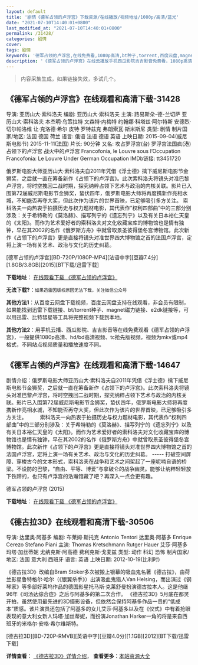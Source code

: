```yaml
---
layout: default
title: '剧情《德军占领的卢浮宫》下载资源/在线播放/视频地址/1080p/高清/蓝光'
date: "2021-07-10T14:40:01+0800"
last_modified_at: "2021-07-10T14:40:01+0800"
permalink: /31428/
categories: 剧情
cover:
tags: 剧情
keywords: '德军占领的卢浮宫,在线免费看,1080p高清,bt种子,torrent,百度云盘,magnet,磁力链,迅雷下载资源'
description: '《德军占领的卢浮宫》在线云播放手机西瓜影院吉吉影音免费看，1080p高清bd/hd未删减完整版和tc抢先枪版，mkv/mp4格式，附带bt/torrent种子、magnet/磁力链、百度云盘、网盘资源迅雷下载链接'
---
```


>内容采集生成，如果链接失效，多试几个。


## 《德军占领的卢浮宫》在线观看和高清下载-31428

导演: 亚历山大·索科洛夫 编剧: 亚历山大·索科洛夫 主演: 路易斯朵-德-兰切萨 亚历山大·索科洛夫 本杰明·乌策拉特 文森特·内梅特 约翰娜·科塔兹·阿尔特斯 安德烈·切尔帕洛维 让·克洛德·希尔 皮特·罗特兹克 弗朗索瓦·斯米斯尼 类型: 剧情 制片国家/地区: 法国 德国 荷兰 语言: 俄语 法语 德语 英语 上映日期: 2015-09-04(威尼斯电影节) 2015-11-11(法国) 片长: 90分钟 又名: 攻占罗浮宫(台) 罗浮宫法国疯(港) 占领下的卢浮宫 战火中的卢浮宫 Francofonia, le Louvre sous l’Occupation Francofonia: Le Louvre Under German Occupation IMDb链接: tt3451720

俄罗斯电影大师亚历山大·索科洛夫自2011年凭借《浮士德》擒下威尼斯电影节金狮奖，之后就一直在筹备新作《占领下的卢浮宫》。此次索科洛夫将镜头对准巴黎卢浮宫，将时空拽回二战时期，探究纳粹占领下艺术与政治的内核关联。影片已入围第72届威尼斯电影节金狮奖，蛰伏四年，俄罗斯电影大师将再度携新作亮相水城，不知能否再夺大奖，但此次作为该片的世界首映，已足够吸引多方关注。 索科洛夫一向热衷于拍摄历史与权力题材电影，其代表作“权利四部曲”中的三部分别涉及：关于希特勒的《莫洛赫》、描写列宁的《遗忘列宁》以及有关日本裕仁天皇的《太阳》。而作为艺术爱好者的索科洛夫对文化收藏宝库的博物馆也是情有独钟，早在其2002的名作《俄罗斯方舟》中就曾取景圣彼得堡冬宫博物馆。此次新作《占领下的卢浮宫》更是直接将镜头对准世界四大博物馆之首的法国卢浮宫，定将上演一场有关艺术、政治与文化的历史纠葛。


[德军占领的卢浮宫][BD-720P/1080P-MP4][法语中字][豆瓣7.4分][1.8GB/3.8GB][2015][BT下载/迅雷下载]

**下载地址**： [在线观看下载 《德军占领的卢浮宫》](https://www.btdx8.com/torrent/francofonia_2015.html) 


**无法下载?**：`如果迅雷因版权原因无法下载，关注微信公众号 `

**其他方法1**：从百度云网盘下载视频，百度云网盘支持在线观看，非会员有限制，如果能找到迅雷下载链接、bt/torrent种子、magnet磁力链接、e2dk链接等，可以用迅雷、比特彗星等工具将完整视频下载到本地。

**其他方法2**：用手机云播、西瓜影院、吉吉影音等在线免费观看《德军占领的卢浮宫》，一般提供1080p高清、hd/bd高清视频、tc抢先版视频，视频为mkv或mp4格式，不同站点视频质量和播放速度不同。


## 《德军占领的卢浮宫》在线观看和高清下载-14647

剧情介绍：俄罗斯电影大师亚历山大·索科洛夫自2011年凭借《浮士德》擒下威尼斯电影节金狮奖，之后就一直在筹备新作《占领下的卢浮宫》。此次索科洛夫将镜头对准巴黎卢浮宫，将时空拽回二战时期，探究纳粹占领下艺术与政治的内核关联。影片已入围第72届威尼斯电影节金狮奖，蛰伏四年，俄罗斯电影大师将再度携新作亮相水城，不知能否再夺大奖，但此次作为该片的世界首映，已足够吸引多方关注。  　　索科洛夫一向热衷于拍摄历史与权力题材电影，其代表作“权利四部曲”中的三部分别涉及：关于希特勒的《莫洛赫》、描写列宁的《遗忘列宁》以及有关日本裕仁天皇的《太阳》。而作为艺术爱好者的索科洛夫对文化收藏宝库的博物馆也是情有独钟，早在其2002的名作《俄罗斯方舟》中就曾取景圣彼得堡冬宫博物馆。此次新作《占领下的卢浮宫》更是直接将镜头对准世界四大博物馆之首的法国卢浮宫，定将上演一场有关艺术、政治与文化的历史纠葛。 ----- 打破空间屏障、穿梭古今的文本形式，索科洛夫在战争和艺术之间架起了一座呢喃自语的桥梁。不设防的巴黎，“自由、平等、博爱”与拿破仑的战争幽灵。能够让纳粹轻轻放下铁蹄的，也只有卢浮宫的浩瀚馆藏了吧？再深入一点会更有趣。


德军占领的卢浮宫 (2015)

**下载地址**： [在线观看下载 《德军占领的卢浮宫》](https://www.btbtdy.me/btdy/dy5115.html) 


## 《德古拉3D》在线观看和高清下载-30506

导演: 达里奥·阿基多 编剧: 布莱姆·斯托克 Antonio Tentori 达里奥·阿基多 Enrique Cerezo Stefano Piani 主演: Thomas Kretschmann Rutger Hauer 艾莎·阿基多 玛塔·加丝蒂妮 尤纳克斯·阿高德 费利克斯·戈麦兹 类型: 动作 科幻 恐怖 制片国家/地区: 法国 意大利 西班牙 语言: 英语 上映日期: 2012-10-19(比利时)

《德古拉3D》改编自Bram Stoker多次被搬上银幕的吸血鬼名著《德古拉》，由荷兰影星鲁特格尔·哈尔（《银翼杀手》）出演吸血鬼猎人Van Helsing，而出演过《钢琴家》等多部好莱坞作品的德国影星托马斯·克莱舒曼扮演德古拉本人。这是他继96年《司汤达综合症》之后与阿基多的第二次合作。 《德古拉3D》5月底在都灵开拍，虽然使用最先进的3D摄影设备，但依然会保持阿基多作品一贯的“低成本”质感。该片演员还包括了阿基多的女儿艾莎·阿基多以及在《仪式》中有着抢眼表现的意大利女新人玛塔·加丝蒂妮，而扮演Jonathan Harker一角的将是来自西班牙的米格尔·安格·希尔维斯特。


[德古拉3D][BD-720P-RMVB][英语中字][豆瓣4.0分][1.1GB][2012][BT下载/迅雷下载]

**详情查看**： [《德古拉3D》详情介绍](/movie/30506/)， **查看更多**：[本站资源大全](/movie/t/all/)

